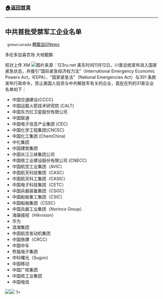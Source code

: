 ###  [:house:返回首頁](https://github.com/ourhimalayas/txt)
---

## 中共首批受禁军工企业名单
` gnewscanada` [轉載自GNews](https://gnews.org/zh-hans/554283/)

多伦多加喜农场 大地鲲鹏

校对上传 XM
![]()![](https://gnews-media-offload.s3.amazonaws.com/wp-content/uploads/2020/11/13043010/%E5%9B%BE%E7%89%871-20.jpg)图片来源：123ru.net
美东时间11月12日，川普总统宣布进入国家紧急状态，并援引“国际紧急经济权力法”（International Emergency Economic Powers Act，IEEPA）、“国家紧急法”（National Emergencies Act）与301 条款发布行政命令，禁止美国人投资与中共解放军有关的企业，首批在列的31家企业名单如下：

- 中国交通建设(CCCC)
- 中国运载火箭技术研究院 (CALT)
- 中国东方红卫星股份有限公司
- 中国联通
- 中国电子信息产业集团 (CEC)
- 中国化学工程集团(CNCEC)
- 中国化工集团 (ChemChina)
- 中化集团
- 中国建筑集团
- 中国长江三峡集团公司
- 中国核工业建设股份有限公司 (CNECC)
- 中国航空工业集团（AVIC）
- 中国航天科技集团（CASC）
- 中国航天科工集团（CASIC）
- 中国电子科技集团（CETC）
- 中国兵器装备集团（CSGC）
- 中国船舶重工集团（CSIC）
- 中国船舶集团（CSSC）
- 中国兵器工业集团（Norinco Group）
- 海康威视（Hikvision）
- 华为
- 浪潮集团
- 中国航空发动机集团
- 中国铁建（CRCC）
- 中国中车
- 熊猫电子集团
- 中科曙光（Sugon）
- 中国移动
- 中国广核集团
- 中国核工业集团
- 中国电信

![]()![](https://gnews-media-offload.s3.amazonaws.com/wp-content/uploads/2020/11/13042417/1-75.jpg)![]()![](https://gnews-media-offload.s3.amazonaws.com/wp-content/uploads/2020/11/13042345/2-39.jpg)
1+
